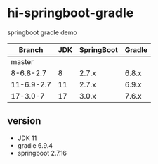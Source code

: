 # hi-springboot-gradle
springboot gradle demo



| Branch     | JDK  | SpringBoot | Gradle |
| ---------- | ---- | ---------- | ------ |
| master     |      |            |        |
| 8-6.8-2.7  | 8    | 2.7.x      | 6.8.x  |
| 11-6.9-2.7 | 11   | 2.7.x      | 6.9.x  |
| 17-3.0-7   | 17   | 3.0.x      | 7.6.x  |



## version
- JDK 11
- gradle 6.9.4
- springboot 2.7.16



